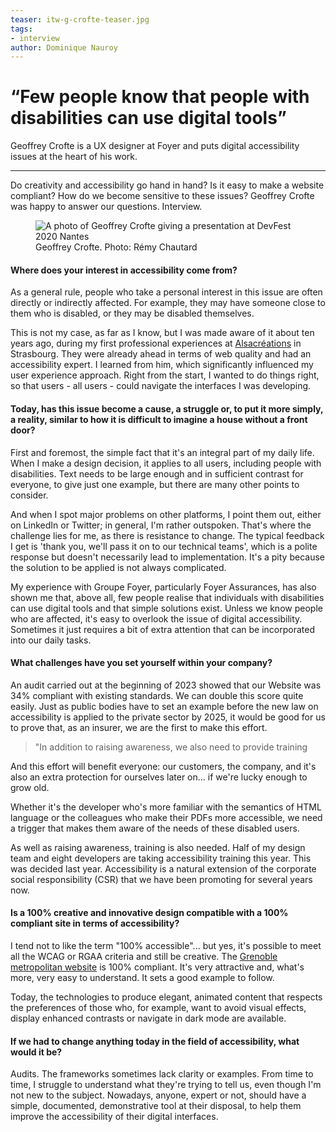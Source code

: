 ```yaml
---
teaser: itw-g-crofte-teaser.jpg
tags:
- interview
author: Dominique Nauroy
---
```

<hgroup>
	<h1><q>Few people know that people with disabilities can use digital tools</q></h1>
	<p>Geoffrey Crofte is a UX designer at Foyer and puts digital accessibility issues at the heart of his work.</p>
</hgroup>
<hr>
<div class="intro">
    <p>Do creativity and accessibility go hand in hand? Is it easy to make a website compliant? How do we become sensitive to these issues? Geoffrey Crofte was happy to answer our questions. Interview.</p>
</div>
<figure role="group" aria-label="Geoffrey Crofte. Photo: Rémy Chautard" class="pic">
    <img src="../../../../content/fr/news/img/itw-g-crofte.jpg" alt="A photo of Geoffrey Crofte giving a presentation at DevFest 2020 Nantes">
    <figcaption>Geoffrey Crofte. Photo: Rémy Chautard</figcaption>
</figure>

<h4>Where does your interest in accessibility come from?</h4>
<p>As a general rule, people who take a personal interest in this issue are often directly or indirectly affected. For example, they may have someone close to them who is disabled, or they may be disabled themselves.</h4>
<p>This is not my case, as far as I know, but I was made aware of it about ten years ago, during my first professional experiences at <a href="https://www.alsacreations.com/">Alsacréations</a> in Strasbourg. They were already ahead in terms of web quality and had an accessibility expert. I learned from him, which significantly influenced my user experience approach. Right from the start, I wanted to do things right, so that users - all users - could navigate the interfaces I was developing.</p>
<h4>Today, has this issue become a cause, a struggle or, to put it more simply, a reality, similar to how it is difficult to imagine a house without a front door?</h4>
<p>First and foremost, the simple fact that it's an integral part of my daily life. When I make a design decision, it applies to all users, including people with disabilities. Text needs to be large enough and in sufficient contrast for everyone, to give just one example, but there are many other points to consider.</p>
<p>And when I spot major problems on other platforms, I point them out, either on LinkedIn or Twitter; in general, I'm rather outspoken. That's where the challenge lies for me, as there is resistance to change. The typical feedback I get is 'thank you, we'll pass it on to our technical teams', which is a polite response but doesn't necessarily lead to implementation. It's a pity because the solution to be applied is not always complicated.</p>
<p>My experience with Groupe Foyer, particularly Foyer Assurances, has also shown me that, above all, few people realise that individuals with disabilities can use digital tools and that simple solutions exist. Unless we know people who are affected, it's easy to overlook the issue of digital accessibility. Sometimes it just requires a bit of extra attention that can be incorporated into our daily tasks.</p>
<h4>What challenges have you set yourself within your company?</h4>
<p>An audit carried out at the beginning of 2023 showed that our Website was 34% compliant with existing standards. We can double this score quite easily. Just as public bodies have to set an example before the new law on accessibility is applied to the private sector by 2025, it would be good for us to prove that, as an insurer, we are the first to make this effort.</p>
<blockquote><p>"In addition to raising awareness, we also need to provide training</p></blockquote>
<p>And this effort will benefit everyone: our customers, the company, and it's also an extra protection for ourselves later on... if we're lucky enough to grow old.</p>
<p>Whether it's the developer who's more familiar with the semantics of HTML language or the colleagues who make their PDFs more accessible, we need a trigger that makes them aware of the needs of these disabled users.</p>
<p>As well as raising awareness, training is also needed. Half of my design team and eight developers are taking accessibility training this year. This was decided last year. Accessibility is a natural extension of the corporate social responsibility (CSR) that we have been promoting for several years now.</p>
<h4>Is a 100% creative and innovative design compatible with a 100% compliant site in terms of accessibility?</h4>
<p>I tend not to like the term "100% accessible"... but yes, it's possible to meet all the WCAG or RGAA criteria and still be creative. The <a href="https://www.grenoblealpesmetropole.fr/35-la-metropole-de-grenoble.htm">Grenoble metropolitan website</a> is 100% compliant. It's very attractive and, what's more, very easy to understand. It sets a good example to follow.</p>
<p> Today, the technologies to produce elegant, animated content that respects the preferences of those who, for example, want to avoid visual effects, display enhanced contrasts or navigate in dark mode are available.</p>
<h4>If we had to change anything today in the field of accessibility, what would it be?</h4>
<p>Audits. The frameworks sometimes lack clarity or examples. From time to time, I struggle to understand what they're trying to tell us, even though I'm not new to the subject. Nowadays, anyone, expert or not, should have a simple, documented, demonstrative tool at their disposal, to help them improve the accessibility of their digital interfaces.</p>